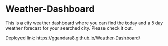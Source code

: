# Weather-Dashboard

This is a city weather dashboard where you can find the today and a 5 day weather forecast for your searched city. Please check it out.

Deployed link: https://ggandara8.github.io/Weather-Dashboard/
